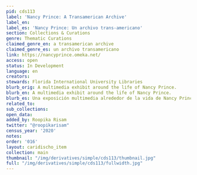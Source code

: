 ```yaml
---
pid: cds113
label: 'Nancy Prince: A Transamerican Archive'
label_en:
label_es: 'Nancy Prince: Un archivo trans-americano'
section: Collections & Curations
genre: Thematic Curations
claimed_genre_en: a transamerican archive
claimed_genre_es: un archivo transamericano
link: https://nancyprince.omeka.net/
access: open
status: In Development
language: en
creators:
stewards: Florida International University Libraries
blurb_orig: A multimedia exhibit around the life of Nancy Prince.
blurb_en: A multimedia exhibit around the life of Nancy Prince.
blurb_es: Una exposición multimedia alrededor de la vida de Nancy Prince.
related_to:
sub_collections:
open_data:
added_by: Roopika Risam
twitter: "@roopikarisam"
census_year: '2020'
notes:
order: '016'
layout: caridischo_item
collection: main
thumbnail: "/img/derivatives/simple/cds113/thumbnail.jpg"
full: "/img/derivatives/simple/cds113/fullwidth.jpg"
---
```

